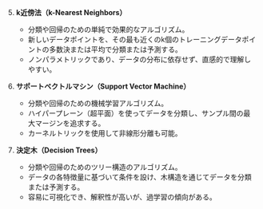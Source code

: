 5. **k近傍法（k-Nearest Neighbors）**
   - 分類や回帰のための単純で効果的なアルゴリズム。
   - 新しいデータポイントを、その最も近くのk個のトレーニングデータポイントの多数決または平均で分類または予測する。
   - ノンパラメトリックであり、データの分布に依存せず、直感的で理解しやすい。

6. **サポートベクトルマシン（Support Vector Machine）**
   - 分類や回帰のための機械学習アルゴリズム。
   - ハイパープレーン（超平面）を使ってデータを分類し、サンプル間の最大マージンを追求する。
   - カーネルトリックを使用して非線形分離も可能。

7. **決定木（Decision Trees）**
   - 分類や回帰のためのツリー構造のアルゴリズム。
   - データの各特徴量に基づいて条件を設け、木構造を通じてデータを分類または予測する。
   - 容易に可視化でき、解釈性が高いが、過学習の傾向がある。